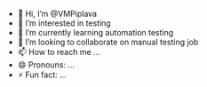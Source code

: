 - 👋 Hi, I’m @VMPiplava
- 👀 I’m interested in testing
- 🌱 I’m currently learning automation testing
- 💞️ I’m looking to collaborate on manual testing job
- 📫 How to reach me ...
- 😄 Pronouns: ...
- ⚡ Fun fact: ...

<!---
VMPiplava/VMPiplava is a ✨ special ✨ repository because its `README.md` (this file) appears on your GitHub profile.
You can click the Preview link to take a look at your changes.
--->
